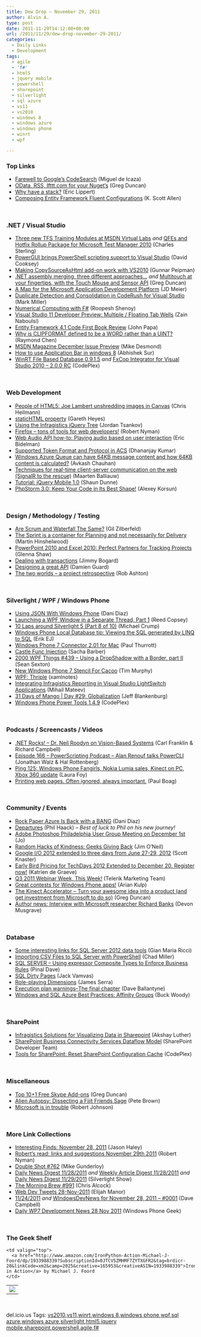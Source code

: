 ```yaml
---
title: Dew Drop – November 29, 2011
author: Alvin A.
type: post
date: 2011-11-29T14:12:00+00:00
url: /2011/11/29/dew-drop-november-29-2011/
categories:
  - Daily Links
  - Development
tags:
  - agile
  - 'f#'
  - html5
  - jquery mobile
  - powershell
  - sharepoint
  - silverlight
  - sql azure
  - vs11
  - vs2010
  - windows 8
  - windows azure
  - windows phone
  - winrt
  - wpf

---
```

### <a name="top"></a>Top Links

  * [Farewell to Google&#8217;s CodeSearch][1] (Miguel de Icaza)
  * [OData, RSS, Ifttt.com for your Nuget&#8217;s][2] (Greg Duncan)
  * [Why have a stack?][3] (Eric Lippert)
  * [Composing Entity Framework Fluent Configurations][4] (K. Scott Allen)

&#160;

### <a name="dotnet"></a>.NET / Visual Studio

  * [Three new TFS Training Modules at MSDN Virtual Labs][5] _and_ [QFEs and Hotfix Rollup Package for Microsoft Test Manager 2010][6] (Charles Sterling)
  * [PowerGUI brings PowerShell scripting support to Visual Studio][7] (David Cooksey)
  * [Making CopySourceAsHtml add-on work with VS2010][8] (Gunnar Peipman)
  * [.NET assembly merging, three different approaches&#8230;][9] _and_ [Multitouch at your fingertips, with the Touch Mouse and Sensor API][10] (Greg Duncan)
  * [A Map for the Microsoft Application Development Platform][11] (JD Meier)
  * [Duplicate Detection and Consolidation in CodeRush for Visual Studio][12] (Mark Miller)
  * [Numerical Computing with F#][13] (Roopesh Shenoy)
  * [Visual Studio 11 Developer Preview: Multiple / Floating Tab Wells][14] (Zain Naboulsi)
  * [Entity Framework 4.1 Code First Book Review][15] (John Papa)
  * [Why is CLIPFORMAT defined to be a WORD rather than a UINT?][16] (Raymond Chen)
  * [MSDN Magazine December Issue Preview][17] (Mike Desmond)
  * [How to use Application Bar in windows 8][18] (Abhishek Sur)
  * <a href="http://winrtdatabase.codeplex.com/releases/view/77660" target="_blank">WinRT File Based Database 0.9.1.5</a>&#160;_and_&#160;<a href="http://vs2010fxcopext.codeplex.com/releases/view/77644" target="_blank">FxCop Integrator for Visual Studio 2010 &#8211; 2.0.0 RC</a> (CodePlex)

&#160;

### <a name="web"></a>Web Development

  * [People of HTML5: Joe Lambert unshredding images in Canvas][19] (Chris Heilmann)
  * [staticHTML property][20] (Gareth Heyes)
  * [Using the Infragistics jQuery Tree][21] (Jordan Tsankov)
  * [Firefox – tons of tools for web developers!][22] (Robert Nyman)
  * [Web Audio API how-to: Playing audio based on user interaction][23] (Eric Bidelman)
  * [Supported Token Format and Protocol in ACS][24] (Dhananjay Kumar)
  * [Windows Azure Queue can have 64KB message content and how 64KB content is calculated?][25] (Avkash Chauhan)
  * [Techniques for real-time client-server communication on the web (SignalR to the rescue)][26] (Maarten Balliauw)
  * <a href="http://mobile.tutsplus.com/tutorials/mobile-web-apps/jquery-mobile-1-0/" target="_blank">Tutorial: jQuery Mobile 1.0</a> (Shaun Dunne)
  * <a href="http://feedproxy.google.com/~r/jetbrains_webIde/~3/X3BI3hQ3tGk/" target="_blank">PhpStorm 3.0: Keep Your Code in Its Best Shape!</a> (Alexey Korsun)

&#160;

### <a name="design"></a>Design / Methodology / Testing

  * [Are Scrum and Waterfall The Same?][27] (Gil Zilberfeld)
  * [The Sprint is a container for Planning and not necessarily for Delivery][28] (Martin Hinshelwood)
  * [PowerPoint 2010 and Excel 2010: Perfect Partners for Tracking Projects][29] (Glenna Shaw)
  * [Dealing with transactions][30] (Jimmy Bogard)
  * [Designing a great API][31] (Damien Guard)
  * <a href="http://feedproxy.google.com/~r/RobAshton/~3/XXEE83lwUNE/" target="_blank">The two worlds – a project retrospective</a> (Rob Ashton)

&#160;

### <a name="silverlight"></a>Silverlight / WPF / Windows Phone

  * [Using JSON With Windows Phone][32] (Dani Diaz)
  * [Launching a WPF Window in a Separate Thread, Part 1][33] (Reed Copsey)
  * [10 Laps around Silverlight 5 (Part 8 of 10)][34] (Michael Crump)
  * [Windows Phone Local Database tip: Viewing the SQL generated by LINQ to SQL][35] (Erik EJ)
  * [Windows Phone 7 Connector 2.01 for Mac][36] (Paul Thurrott)
  * [Castle Func Injection][37] (Sacha Barber)
  * <a href="http://wpf.2000things.com/2011/11/29/439-using-a-dropshadow-with-a-border-part-ii/" target="_blank">2000 WPF Things #439 – Using a DropShadow with a Border, part II</a> (Sean Sexton)
  * [New Windows Phone 7 Stencil For Cacoo][38] (Tim Murphy)
  * [WPF: Thriple][39] (xamlnotes)
  * [Integrating Infragistics Reporting in Visual Studio LightSwitch Applications][40] (Mihail Mateev)
  * [31 Days of Mango | Day #29: Globalization][41] (Jeff Blankenburg)
  * <a href="http://wptools.codeplex.com/releases/view/73232" target="_blank">Windows Phone Power Tools 1.4.9</a> (CodePlex)

&#160;

### <a name="podcasts"></a>Podcasts / Screencasts / Videos

  * <a href="http://www.dotnetrocks.com/default.aspx?ShowNum=719" target="_blank">.NET Rocks! &#8211; Dr. Neil Roodyn on Vision-Based Systems</a> (Carl Franklin & Richard Campbell)
  * [Episode 166 &#8211; PowerScripting Podcast &#8211; Alan Renouf talks PowerCLI][42] (Jonathan Walz & Hal Rottenberg)
  * [Ping 125: Windows Phone Fangirls, Nokia Lumia sales, Kinect on PC, Xbox 360 update][43] (Laura Foy)
  * [Printing web pages. Often ignored, always important.][44] (Paul Boag)

&#160;

### <a name="events"></a>Community / Events

  * [Rock Paper Azure Is Back with a BANG][45] (Dani Diaz)
  * [Departures][46] (Phil Haack) _– Best of luck to Phil on his new journey!_
  * [Adobe Photoshop Philadelphia User Group Meeting on December 1st][47] (Jo)
  * [Random Hacks of Kindness: Geeks Giving Back][48] (Jim O’Neil)
  * [Google I/O 2012 extended to three days from June 27-29, 2012][49] (Scott Knaster)
  * [Early Bird Pricing for TechDays 2012 Extended to December 20. Register now!][50] (Katrien de Graeve)
  * [Q3 2011 Webinar Week, This Week!][51] (Telerik Marketing Team)
  * [Great contests for Windows Phone apps!][52] (Arian Kulp)
  * [The Kinect Accelerator &#8211; Turn your awesome idea into a product (and get investment from Microsoft to do so)][53] (Greg Duncan)
  * [Author news: Interview with Microsoft researcher Richard Banks][54] (Devon Musgrave)

&#160;

### <a name="sql"></a>Database

  * [Some interesting links for SQL Server 2012 data tools][55] (Gian Maria Ricci)
  * [Importing CSV Files to SQL Server with PowerShell][56] (Chad Miller)
  * [SQL SERVER – Using expressor Composite Types to Enforce Business Rules][57] (Pinal Dave)
  * [SQL Dirty Pages][58] (Jack Vamvas)
  * [Role-playing Dimensions][59] (James Serra)
  * [Execution plan warnings–The final chapter][60] (Dave Ballantyne)
  * [Windows and SQL Azure Best Practices: Affinity Groups][61] (Buck Woody)

&#160;

### <a name="sp"></a>SharePoint

  * [Infragistics Solutions for Visualizing Data in Sharepoint][62] (Akshay Luther)
  * [SharePoint Business Connectivity Services Dataflow Model][63] (SharePoint Developer Team)
  * <a href="http://how24.codeplex.com/releases/view/77659" target="_blank">Tools for SharePoint: Reset SharePoint Configuration Cache</a> (CodePlex)

&#160;

### <a name="misc"></a>Miscellaneous

  * [Top 10+1 Free Skype Add-ons][64] (Greg Duncan)
  * [Alien Autopsy: Dissecting a Fijit Friends Sage][65] (Pete Brown)
  * [Microsoft is in trouble][66] (Robert Johnson)

&#160;

### <a name="links"></a>More Link Collections

  * [Interesting Finds: November 28, 2011][67] (Jason Haley)
  * [Robert’s read: links and suggestions November 29th 2011][68] (Robert Nyman)
  * [Double Shot #762][69] (Mike Gunderloy)
  * [Daily News Digest 11/28/2011][70] _and_ [Weekly Article Digest 11/28/2011][71] _and_ [Daily News Digest 11/29/2011][72] (Silverlight Show)
  * [The Morning Brew #991][73] (Chris Alcock)
  * <a href="http://webdevtweets.blogspot.com/2011/11/28-nov-2011.html" target="_blank">Web Dev Tweets 28-Nov-2011</a> (Elijah Manor)
  * [11/24/2011][74] _and_ [WIndowsDevNews for November 28, 2011 &#8211; #0001][75] (Dave Campbell)
  * [Daily WP7 Development News 28 Nov 2011][76] (Windows Phone Geek)

&#160;

### <a name="shelf"></a>The Geek Shelf

<table border="0" cellspacing="0" cellpadding="0">
  <tr>
    <td>
      <img data-recalc-dims="1" decoding="async" src="https://i0.wp.com/ecx.images-amazon.com/images/I/51cjWFbW5pL._SL160_.jpg?w=660" />
    </td>
    
    <td valign="top">
      <a href="http://www.amazon.com/IronPython-Action-Michael-J-Foord/dp/1933988339?SubscriptionId=0JTCV5ZMHMF7ZYTXGFR2&tag=brdicr-20&linkCode=xm2&camp=2025&creative=165953&creativeASIN=1933988339">IronPython in Action</a> by Michael J. Foord
    </td>
  </tr>
</table>

&#160;

<div style="padding-bottom: 0px; margin: 0px; padding-left: 0px; padding-right: 0px; display: inline; float: none; padding-top: 0px" id="scid:0767317B-992E-4b12-91E0-4F059A8CECA8:fd018c08-57ec-4277-8765-249bf8651370" class="wlWriterEditableSmartContent">
  del.icio.us Tags: <a href="http://del.icio.us/popular/vs2010" rel="tag">vs2010</a>,<a href="http://del.icio.us/popular/vs11" rel="tag">vs11</a>,<a href="http://del.icio.us/popular/winrt" rel="tag">winrt</a>,<a href="http://del.icio.us/popular/windows+8" rel="tag">windows 8</a>,<a href="http://del.icio.us/popular/windows+phone" rel="tag">windows phone</a>,<a href="http://del.icio.us/popular/wpf" rel="tag">wpf</a>,<a href="http://del.icio.us/popular/sql+azure" rel="tag">sql azure</a>,<a href="http://del.icio.us/popular/windows+azure" rel="tag">windows azure</a>,<a href="http://del.icio.us/popular/silverlight" rel="tag">silverlight</a>,<a href="http://del.icio.us/popular/html5" rel="tag">html5</a>,<a href="http://del.icio.us/popular/jquery+mobile" rel="tag">jquery mobile</a>,<a href="http://del.icio.us/popular/sharepoint" rel="tag">sharepoint</a>,<a href="http://del.icio.us/popular/powershell" rel="tag">powershell</a>,<a href="http://del.icio.us/popular/agile" rel="tag">agile</a>,<a href="http://del.icio.us/popular/f%23" rel="tag">f#</a>
</div>

 [1]: http://tirania.org/blog/archive/2011/Nov-29.html
 [2]: http://coolthingoftheday.blogspot.com/2011/11/odata-rss-iftttcom-for-your-nuget.html
 [3]: http://blogs.msdn.com/b/ericlippert/archive/2011/11/28/why-have-a-stack.aspx
 [4]: http://odetocode.com/Blogs/scott/archive/2011/11/24/composing-entity-framework-fluent-configurations.aspx
 [5]: http://blogs.msdn.com/b/visualstudioalm/archive/2011/11/28/three-new-tfs-training-modules-at-msdn-virtual-labs.aspx
 [6]: http://blogs.msdn.com/b/visualstudioalm/archive/2011/11/28/qfes-and-hotfix-rollup-package-for-microsoft-test-manager-2010.aspx
 [7]: http://www.infoq.com/news/2011/11/powergui-visualstudio-plugin
 [8]: http://feedproxy.google.com/~r/gunnarpeipman/~3/GDz32VWIGEw/making-copysourceashtml-add-on-work-with-vs2010.aspx
 [9]: http://coolthingoftheday.blogspot.com/2011/11/net-assembly-merging-three-different.html
 [10]: http://channel9.msdn.com/coding4fun/blog/Multitouch-at-your-fingertips-with-the-Touch-Mouse-and-Sensor-API
 [11]: http://feedproxy.google.com/~r/jmeier/~3/5-HyhUucHL0/a-map-for-the-microsoft-application-development-platform.aspx
 [12]: http://community.devexpress.com/blogs/markmiller/archive/2011/11/29/duplicate-detection-and-consolidation-in-coderush-for-visual-studio.aspx
 [13]: http://www.infoq.com/news/2011/11/F-sharp-numeric
 [14]: http://feedproxy.google.com/~r/zainnab/~3/Zlb6g7W8A-g/visual-studio-11-developer-preview-multiple-floating-tab-wells.aspx
 [15]: http://feedproxy.google.com/~r/JohnPapa/~3/alcRNGB0kj8/entity-framework-4.1-code-first-book-reviewcodefirstbookreview
 [16]: http://blogs.msdn.com/b/oldnewthing/archive/2011/11/28/10241836.aspx
 [17]: http://blogs.msdn.com/b/msdnmagazine/archive/2011/11/28/10242182.aspx
 [18]: http://dailydotnettips.com/2011/11/29/how-to-use-application-bar/
 [19]: http://hacks.mozilla.org/2011/11/people-of-html5-joe-lambert-unshredding-images-in-canvas/
 [20]: http://www.thespanner.co.uk/2011/11/29/statichtml-property/
 [21]: http://blogs.infragistics.com/blogs/jordan_tsankov/archive/2011/11/28/using-the-infragistics-jquery-tree.aspx
 [22]: http://hacks.mozilla.org/2011/11/firefox-tons-of-tools-for-web-developers/
 [23]: http://ericbidelman.tumblr.com/post/13471195250
 [24]: http://debugmode.net/2011/11/29/supported-token-format-and-protocol-in-acs/
 [25]: http://feedproxy.google.com/~r/AvkashChauhansBlog/~3/fb-yMMvPbRI/windows-azure-queue-can-have-64kb-message-content-and-how-64kb-content-is-calculated.aspx
 [26]: http://blog.maartenballiauw.be/post.aspx?id=5b02150c-cba6-4695-a02c-31bc5e5f4c7a
 [27]: http://feedproxy.google.com/~r/gilzilberfeld/~3/SLHRptwih4I/are-scrum-and-waterfall-same.html
 [28]: http://feedproxy.google.com/~r/MartinHinshelwood/~3/dxkGP1rbgAM/
 [29]: http://blogs.msdn.com/b/mvpawardprogram/archive/2011/11/28/powerpoint-2010-and-excel-2010-perfect-partners-for-tracking-projects.aspx
 [30]: http://feedproxy.google.com/~r/LosTechies/~3/h9EXhuxdtXc/
 [31]: http://feed.damieng.com/~r/DamienG/~3/NURnDoUpvwU/designing-a-great-api
 [32]: http://blogs.msdn.com/b/dani/archive/2011/11/28/using-json-with-windows-phone.aspx
 [33]: http://feedproxy.google.com/~r/ReedCopsey/~3/K9gdT0R182Q/
 [34]: http://feedproxy.google.com/~r/silverlightshow/~3/ZC4tvTjcnlE/10-Laps-around-Silverlight-5-Part-8-of-10.aspx
 [35]: http://feedproxy.google.com/~r/ErikejBlogsAboutSqlCompactnetAndRelatedStuff/~3/fyKnYI6SCOI/windows-phone-local-database-tip.html
 [36]: http://www.winsupersite.com/blog/supersite-blog-39/windowsphone75/windows-phone-7-connector-201-mac-141431
 [37]: http://sachabarber.net/?p=1018
 [38]: http://feedproxy.google.com/~r/geekswithblogs/~3/oml7EYDqUjI/new-windows-phone-7-stencil-for-cacoo.aspx
 [39]: http://feedproxy.google.com/~r/geekswithblogs/~3/O6ufIGONq5w/wpf-thriple.aspx
 [40]: http://blogs.infragistics.com/blogs/mihail_mateev/archive/2011/11/28/integrating-infragistics-reporting-in-visual-studio-lightswitch-applications.aspx
 [41]: http://feedproxy.google.com/~r/Blankenthoughts/~3/HaBt2Peq-_g/
 [42]: http://feedproxy.google.com/~r/Powerscripting/~3/EWNQ9lCTgJ0/episode-166-power-scripting-podcast-alan-renouf-talks-power-cli
 [43]: http://channel9.msdn.com/Shows/PingShow/Ping-125-Windows-Phone-Fangirls-Nokia-Lumia-sales-Minect-on-PC-Xbox-360-update
 [44]: http://boagworld.com/tumblog/printing-web-pages-often-ignored-always-important/
 [45]: http://blogs.msdn.com/b/dani/archive/2011/11/28/rock-paper-azure-is-back-with-a-bang.aspx
 [46]: http://feeds.haacked.com/~r/haacked/~3/3L2i0TyRjRI/departing-microsoft.aspx
 [47]: http://geekadelphia.com/2011/11/28/adobe-photoshop-philadelphia-user-group-meeting-on-december-1st/
 [48]: http://blogs.msdn.com/b/jimoneil/archive/2011/11/28/random-hack-of-kindness-geeks-giving-back.aspx
 [49]: http://feedproxy.google.com/~r/blogspot/Dcni/~3/43XWqpR1Ozw/google-io-2012-extended-to-three-days.html
 [50]: http://blogs.msdn.com/b/katriend/archive/2011/11/29/early-bird-pricing-for-techdays-2012-extended-to-december-20-register-now.aspx
 [51]: http://feedproxy.google.com/~r/Telerik/~3/u2aIcYNUH6w/q3-2011-webinar-week-this-week.aspx
 [52]: http://feedproxy.google.com/~r/ArianKulp/~3/jXMmA8BNz7k/great-contests-for-windows-phone-apps
 [53]: http://channel9.msdn.com/coding4fun/kinect/The-Kinect-Accelerator-Turn-your-awesome-idea-into-a-product-and-get-investment-from-Microsoft-to-do
 [54]: http://blogs.msdn.com/b/microsoft_press/archive/2011/11/28/author-news-interview-with-microsoft-researcher-richard-banks.aspx
 [55]: http://feedproxy.google.com/~r/AlkampferEng/~3/cSu3MCtNisA/
 [56]: http://feedproxy.google.com/~r/sqlserverpedia/~3/iDq9NKy7GUM/
 [57]: http://blog.sqlauthority.com/2011/11/29/sql-server-using-expressor-composite-types-to-enforce-business-rules/
 [58]: http://www.sqlservercentral.com/blogs/sql_server_dba/archive/2011/11/28/sql-dirty-pages-.aspx
 [59]: http://www.sqlservercentral.com/blogs/jamesserra/archive/2011/11/28/role_2D00_playing-dimensions.aspx
 [60]: http://sqlblogcasts.com/blogs/sqlandthelike/archive/2011/11/29/execution-plan-warnings-the-final-chapter.aspx
 [61]: http://blogs.msdn.com/b/buckwoody/archive/2011/11/28/windows-and-sql-azure-best-practices-affinity-groups.aspx
 [62]: http://blogs.infragistics.com/blogs/akshay_luther/archive/2011/11/29/infragistics-solutions-for-visualizing-data-in-sharepoint.aspx
 [63]: http://blogs.msdn.com/b/sharepointdev/archive/2011/11/28/sharepoint-business-connectivity-services-dataflow-model.aspx
 [64]: http://coolthingoftheday.blogspot.com/2011/11/top-101-free-skype-add-ons.html
 [65]: http://feedproxy.google.com/~r/PeteBrown/~3/9cDUI7q5bbE/alien-autopsy-dissecting-a-fijit-friends-sage
 [66]: http://feeds.betanews.com/~r/bn/~3/HupTbdaz4RU/
 [67]: http://jasonhaley.com/blog/post.aspx?id=4ee8633b-ee1b-440b-8946-7853126f2750
 [68]: http://feedproxy.google.com/~r/robertnyman/~3/niHO_ivDFzQ/
 [69]: http://afreshcup.com/home/2011/11/29/double-shot-762.html
 [70]: http://feedproxy.google.com/~r/silverlightshow/~3/8EkipwG_u78/Daily-News-Digest-11-28-2011.aspx
 [71]: http://feedproxy.google.com/~r/silverlightshow/~3/UjSsEEb__hg/Weekly-Article-Digest-11-28-2011.aspx
 [72]: http://feedproxy.google.com/~r/silverlightshow/~3/NoeA9ZSMd0A/Daily-News-Digest-11-29-2011.aspx
 [73]: http://feedproxy.google.com/~r/ReflectivePerspective/~3/9Xz4bZf4uzs/
 [74]: http://windowsdevnews.com/Blogs.aspx?ID=6
 [75]: http://windowsdevnews.com/Blogs.aspx?ID=9
 [76]: http://feedproxy.google.com/~r/Windowsphonegeek/~3/VWGLvxvoMBs/daily-wp7-development-news-28-nov-2011